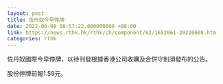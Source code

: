 ```yaml
---
layout: post
title: 佐丹奴今早停牌
date: 2022-06-08 08:57:22.000000000 +08:00
link: https://news.rthk.hk/rthk/ch/component/k2/1652061-20220608.htm
categories: rthk
---
```


佐丹奴國際今早停牌，以待刊發根據香港公司收購及合併守則須發布的公告。

股份停牌前報1.59元。
